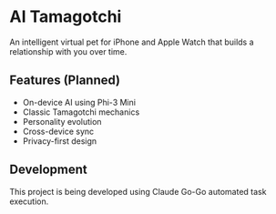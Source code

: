 # AI Tamagotchi

An intelligent virtual pet for iPhone and Apple Watch that builds a relationship with you over time.

## Features (Planned)
- On-device AI using Phi-3 Mini
- Classic Tamagotchi mechanics
- Personality evolution
- Cross-device sync
- Privacy-first design

## Development
This project is being developed using Claude Go-Go automated task execution.

